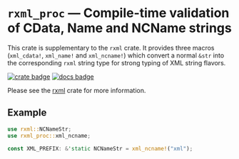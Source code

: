 # `rxml_proc` — Compile-time validation of CData, Name and NCName strings

This crate is supplementary to the `rxml` crate. It provides three macros (`xml_cdata!`, `xml_name!` and `xml_ncname!`) which convert a normal `&str` into the corresponding `rxml` string type for strong typing of XML string flavors.

[![crate badge](https://img.shields.io/crates/v/rxml_proc.svg)](https://crates.io/crates/rxml_proc) [![docs badge](https://docs.rs/rxml_proc/badge.svg)](https://docs.rs/rxml_proc/)

Please see the [rxml](https://crates.io/crates/rxml) crate for more information.

## Example

```rust
use rxml::NCNameStr;
use rxml_proc::xml_ncname;

const XML_PREFIX: &'static NCNameStr = xml_ncname!("xml");
```
